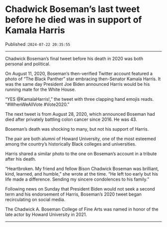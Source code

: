 # Chadwick Boseman’s last tweet before he died was in support of Kamala Harris

Published :`2024-07-22 20:35:55`

---

Chadwick Boseman’s final tweet before his death in 2020 was both personal and political.

On August 11, 2020, Boseman’s then-verified Twitter account featured a photo of “The Black Panther” star embracing then-Senator Kamala Harris. It was the same day President Joe Biden announced Harris would be his running mate for the White House.

“YES @KamalaHarris!,” the tweet with three clapping hand emojis reads. “#WhenWeAllVote #Vote2020.”

The next tweet is from August 28, 2020, which announced Boseman had died after privately battling colon cancer since 2016. He was 43.

Boseman’s death was shocking to many, but not his support of Harris.

The pair are both alumni of Howard University, one of the most esteemed among the country’s historically Black colleges and universities.

Harris shared a similar photo to the one on Boseman’s account in a tribute after his death.

“Heartbroken. My friend and fellow Bison Chadwick Boseman was brilliant, kind, learned, and humble,” she wrote at the time. “He left too early but his life made a difference. Sending my sincere condolences to his family.”

Following news on Sunday that President Biden would not seek a second term and his endorsement of Harris, Boseman’s 2020 tweet began recirculating on social media.

The Chadwick A. Boseman College of Fine Arts was named in honor of the late actor by Howard University in 2021.

---

